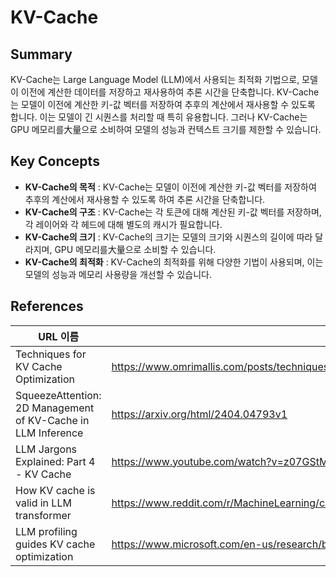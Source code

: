 # KV-Cache

## Summary
KV-Cache는 Large Language Model (LLM)에서 사용되는 최적화 기법으로, 모델이 이전에 계산한 데이터를 저장하고 재사용하여 추론 시간을 단축합니다. KV-Cache는 모델이 이전에 계산한 키-값 벡터를 저장하여 추후의 계산에서 재사용할 수 있도록 합니다. 이는 모델이 긴 시퀀스를 처리할 때 특히 유용합니다. 그러나 KV-Cache는 GPU 메모리를大量으로 소비하여 모델의 성능과 컨텍스트 크기를 제한할 수 있습니다.

## Key Concepts
- **KV-Cache의 목적** : KV-Cache는 모델이 이전에 계산한 키-값 벡터를 저장하여 추후의 계산에서 재사용할 수 있도록 하여 추론 시간을 단축합니다.
- **KV-Cache의 구조** : KV-Cache는 각 토큰에 대해 계산된 키-값 벡터를 저장하며, 각 레이어와 각 헤드에 대해 별도의 캐시가 필요합니다.
- **KV-Cache의 크기** : KV-Cache의 크기는 모델의 크기와 시퀀스의 길이에 따라 달라지며, GPU 메모리를大量으로 소비할 수 있습니다.
- **KV-Cache의 최적화** : KV-Cache의 최적화를 위해 다양한 기법이 사용되며, 이는 모델의 성능과 메모리 사용량을 개선할 수 있습니다.

## References
| URL 이름 | URL |
| --- | --- |
| Techniques for KV Cache Optimization | https://www.omrimallis.com/posts/techniques-for-kv-cache-optimization/ |
| SqueezeAttention: 2D Management of KV-Cache in LLM Inference | https://arxiv.org/html/2404.04793v1 |
| LLM Jargons Explained: Part 4 - KV Cache | https://www.youtube.com/watch?v=z07GStMex4w |
| How KV cache is valid in LLM transformer | https://www.reddit.com/r/MachineLearning/comments/1b0ob2m/d_how_kv_cache_is_valid_in_llm_transformer/ |
| LLM profiling guides KV cache optimization | https://www.microsoft.com/en-us/research/blog/llm-profiling-guides-kv-cache-optimization/ |